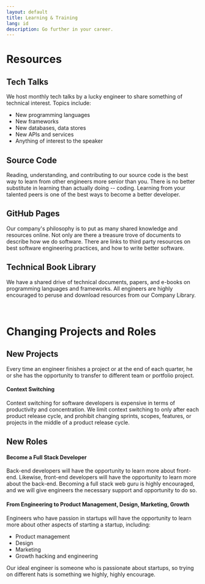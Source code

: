 ```yaml
---
layout: default
title: Learning & Training
lang: id
description: Go further in your career.
---
```




# Resources

## Tech Talks

We host monthly tech talks by a lucky engineer to share something of technical interest. Topics include:

* New programming languages
* New frameworks
* New databases, data stores
* New APIs and services
* Anything of interest to the speaker

## Source Code

Reading, understanding, and contributing to our source code is the best way to learn from other engineers more senior than you. There is no better substitute in learning than actually doing -- coding. Learning from your talented peers is one of the best ways to become a better developer.

## GitHub Pages

Our company's philosophy is to put as many shared knowledge and resources online. Not only are there a treasure trove of documents to describe how we do software. There are links to third party resources on best software engineering practices, and how to write better software.

## Technical Book Library 

We have a shared drive of technical documents, papers, and e-books on programming languages and frameworks. All engineers are highly encouraged to peruse and download resources from our Company Library.

<br>

# Changing Projects and Roles

## New Projects

Every time an engineer finishes a project or at the end of each quarter, he or she has the opportunity to transfer to different team or portfolio project.

#### Context Switching

Context switching for software developers is expensive in terms of productivity and concentration. We limit context switching to only after each product release cycle, and prohibit changing sprints, scopes, features, or projects in the middle of a product release cycle.

## New Roles

#### Become a Full Stack Developer

Back-end developers will have the opportunity to learn more about front-end. Likewise, front-end developers will have the opportunity to learn more about the back-end. Becoming a full stack web guru is highly encouraged, and we will give engineers the necessary support and opportunity to do so.


#### From Engineering to Product Management, Design, Marketing, Growth

Engineers who have passion in startups will have the opportunity to learn more about other aspects of starting a startup, including:

* Product management
* Design
* Marketing
* Growth hacking and engineering

Our ideal engineer is someone who is passionate about startups, so trying on different hats is something we highly, highly encourage.

<br>